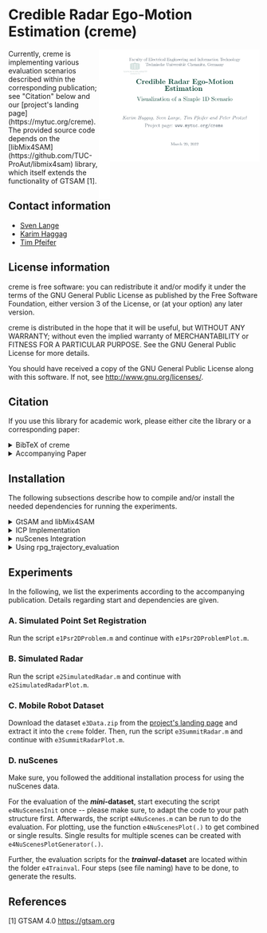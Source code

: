 # Credible Radar Ego-Motion Estimation (creme)
<kbd>
<img align="right" width="300px" src="img/creme.gif">
<img align="right" height="300px" src="img/creme_padding.png">
</kbd>
Currently, creme is implementing various evaluation scenarios described within the corresponding publication; see "Citation" below and our [project's landing page](https://mytuc.org/creme).
The provided source code depends on the [libMix4SAM](https://github.com/TUC-ProAut/libmix4sam) library, which itself extends the functionality of GTSAM [1].

## Contact information
- [Sven Lange](https://www.tu-chemnitz.de/etit/proaut/sven_lange)
- [Karim Haggag](https://www.tu-chemnitz.de/etit/proaut/en/team.html)
- [Tim Pfeifer](https://www.tu-chemnitz.de/etit/proaut/tim_pfeifer)

## License information
creme is free software: you can redistribute it and/or modify
it under the terms of the GNU General Public License as published by
the Free Software Foundation, either version 3 of the License, or
(at your option) any later version.

creme is distributed in the hope that it will be useful,
but WITHOUT ANY WARRANTY; without even the implied warranty of
MERCHANTABILITY or FITNESS FOR A PARTICULAR PURPOSE. See the
GNU General Public License for more details.

You should have received a copy of the GNU General Public License
along with this software. If not, see <http://www.gnu.org/licenses/>.

## Citation

If you use this library for academic work, please either cite the library or a corresponding paper:
<details>
<summary>BibTeX of creme</summary>

```tex
  @Misc{creme,
   author       = {Sven Lange, Karim Haggag and Others},
   title        = {creme},
   howpublished = {\url{https://github.com/TUC-ProAut/creme}}
  }
```

</details>

<details>
<summary>Accompanying Paper</summary>

* Haggag, Karim, Sven Lange, Tim Pfeifer, and Peter Protzel (2022) 'A Credible and Robust approach to Ego-Motion Estimation using an Automotive Radar’. (to appear in IEEE Robotics and Automation Letters)

</details>

## Installation
The following subsections describe how to compile and/or install the needed dependencies for running the experiments.

<details>
<summary>GtSAM and libMix4SAM</summary>

Please follow the readme for [libMix4SAM](https://github.com/TUC-ProAut/libmix4sam).
</details>

<details>
<summary>ICP Implementation</summary>

For running our ICP implementation with additional covariance, the corresponding Matlab Wrapper has to be compiled. 
Therefore, please run the Matlab-Script `make.m` from within its folder `modules/icp_cov/matlab`.
Depending on the system's current OS and Matlab version, there may be some changes to this script necessary. 
Please follow the provided comments within the script.
</details>

<details>
<summary>nuScenes Integration</summary>

This step is necessary for the 4th experiment using the nuScenes dataset.
For first experiments, we recommend using only the *Mini* dataset. 
Further experiments can be done using the *Trainval* dataset.

1. Download one or both datasets at the [nuScenes webpage](https://www.nuscenes.org/download): <br>
   After login, you will find the needed files under the heading *Full dataset (v1.0)*.
2. Extract the files, e.g., into `~/datasets/nuscenes`.
3. Download or clone the [nuscenes-devkit](https://github.com/nutonomy/nuscenes-devkit) repository.
4. Install the devkit by using one of the [possible methods](https://github.com/nutonomy/nuscenes-devkit/blob/master/docs/installation.md). 
5. Additional to the nuScenes package itself, our Matlab implementation needs *PCL-Tools* to convert the provided point-clouds into ASCII format to be used within Matlab. Install it in Ubuntu, e.g., by using apt:
   ```bash
   ❯ sudo apt install pcl-tools
   ```
</details>

<details>
<summary>Using rpg_trajectory_evaluation</summary>

In the supplementary material to our publication, we also evaluated the mobile robot dataset with the [rpg_trajectory_evaluation tool](https://github.com/uzh-rpg/rpg_trajectory_evaluation).
To redo this evaluation, the rpg_trajectory_evaluation tool has to be installed, e.g., using miniconda as it depends on Python 2.

Running the `e3SummitRadarPlot.m` script will create an additional folder called `Robo` within the configured results folder.
There, the needed input files and folder structure for the rpg_trajectory_evaluation can be found.
Also, the configuration file is generated, called `e3_summit.template.yaml`, which should be copied to the tool's folder `rpg_trajectory_evaluation/analyze_trajectories_config`.
It can be necessary to replace some characters not supported by the tool, e.g., `_` for the label of the algorithm.
</details>

## Experiments
In the following, we list the experiments according to the accompanying publication.
Details regarding start and dependencies are given.

### A. Simulated Point Set Registration
Run the script `e1Psr2DProblem.m` and continue with `e1Psr2DProblemPlot.m`.

### B. Simulated Radar
Run the script `e2SimulatedRadar.m` and continue with `e2SimulatedRadarPlot.m`.

### C. Mobile Robot Dataset
Download the dataset `e3Data.zip` from the [project's landing page](https://mytuc.org/creme) and extract it into the `creme` folder. Then, run the script `e3SummitRadar.m` and continue with `e3SummitRadarPlot.m`.

### D. nuScenes
Make sure, you followed the additional installation process for using the nuScenes data.

For the evaluation of the ***mini*-dataset**, start executing the script `e4NuScenesInit` once -- please make sure, to adapt the code to your path structure first.
Afterwards, the script `e4NuScenes.m` can be run to do the evaluation.
For plotting, use the function `e4NuScenesPlot(.)` to get combined or single results.
Single results for multiple scenes can be created with `e4NuScenesPlotGenerator(.)`.

Further, the evaluation scripts for the ***trainval*-dataset** are located within the folder `e4Trainval`.
Four steps (see file naming) have to be done, to generate the results. 

## References

[1] GTSAM 4.0 https://gtsam.org



